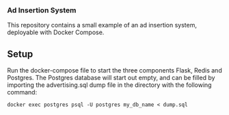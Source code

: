 ### Ad Insertion System

This repository contains a small example of an ad insertion system, deployable with Docker Compose.

## Setup

Run the docker-compose file to start the three components Flask, Redis and Postgres. The Postgres database
will start out empty, and can be filled by importing the advertising.sql dump file in the directory with the following command:

````md
docker exec postgres psql -U postgres my_db_name < dump.sql
````
